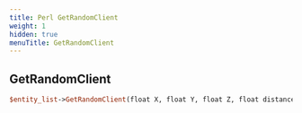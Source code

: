```yaml
---
title: Perl GetRandomClient
weight: 1
hidden: true
menuTitle: GetRandomClient
---
```

## GetRandomClient
```perl
$entity_list->GetRandomClient(float X, float Y, float Z, float distance, [client* exclude_client = nullptr])
```